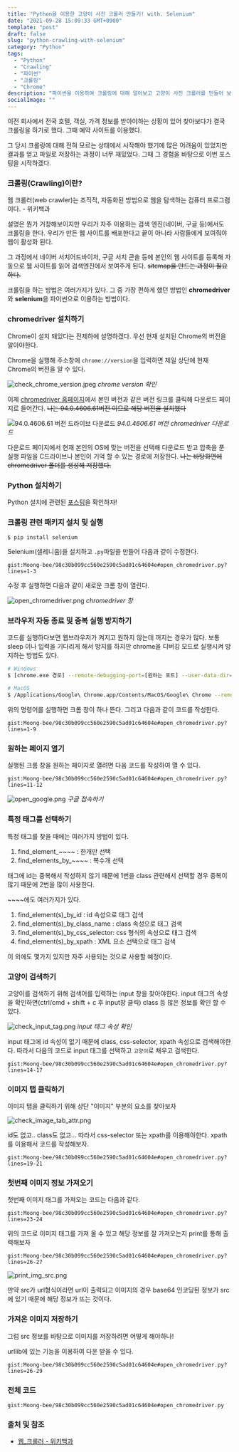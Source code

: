 ```yaml
---
title: "Python을 이용한 고양이 사진 크롤러 만들기! with. Selenium"
date: "2021-09-28 15:09:33 GMT+0900"
template: "post"
draft: false
slug: "python-crawling-with-selenium"
category: "Python"
tags:
  - "Python"
  - "Crawling"
  - "파이썬"
  - "크롤링"
  - "Chrome"
description: "파이썬을 이용하여 크롤링에 대해 알아보고 고양이 사진 크롤러를 만들어 보자!"
socialImage: ""
---
```


이전 회사에서 전국 호텔, 객실, 가격 정보를 받아야하는 상황이 있어 찾아보다가 결국 크롤링을 하기로 했다. 그때 예약 사이트를 이용했다.

그 당시 크롤링에 대해 전혀 모르는 상태에서 시작해야 했기에 많은 어려움이 있었지만 결과를 얻고 파일로 저장하는 과정이 너무 재밌었다. 그때 그 경험을 바탕으로 이번 포스팅을 시작하겠다.

### 크롤링(Crawling)이란?

웹 크롤러(web crawler)는 조직적, 자동화된 방법으로 웹을 탐색하는 컴퓨터 프로그램이다. - 위키백과

설명은 뭔가 거창해보이지만 우리가 자주 이용하는 검색 엔진(네이버, 구글 등)에서도 크롤링을 한다. 우리가 만든 웹 사이트를 배포한다고 끝이 아니라 사람들에게 보여줘야 웹이 활성화 된다.

그 과정에서 네이버 서치어드바이저, 구글 서치 콘솔 등에 본인의 웹 사이트를 등록해 자동으로 웹 사이트를 읽어 검색엔진에서 보여주게 된다. ~~sitemap을 만드는 과정이 필요하다.~~

크롤링을 하는 방법은 여러가지가 있다. 그 중 가장 편하게 했던 방법인 **chromedriver**와 **selenium**을 파이썬으로 이용하는 방법이다.

### chromedriver 설치하기

Chrome이 설치 돼있다는 전제하에 설명하겠다. 우선 현재 설치된 Chrome의 버전을 알아야한다. 

Chrome을 실행해 주소창에 `chrome://version`을 입력하면 제일 상단에 현재 Chrome의 버전을 알 수 있다.

<div class='picture'>

![check_chrome_version.jpeg](/media/check_chrome_version.jpeg) _chrome version 확인_

</div>

이제 [chromedriver 홈페이지](https://chromedriver.chromium.org/downloads)에서 본인 버전과 같은 버전 링크를 클릭해 다운로드 페이지로 들어간다. ~~나는 94.0.4606.61버전 이므로 해당 버전을 설치했다~~

<div class='picture'>

![94.0.4606.61 버전 드라이브 다운로드](/media/chromedriver_download.png) _94.0.4606.61 버전 chromedriver 다운로드_

</div>

다운로드 페이지에서 현재 본인의 OS에 맞는 버전을 선택해 다운로드 받고 압축을 푼 실행 파일을 C드라이브나 본인이 기억 할 수 있는 경로에 저장한다. ~~나는 바탕화면에 chromedriver 폴더를 생성해 저장했다.~~

### Python 설치하기

Python 설치에 관련된 [포스팅](/posts/install-python)을 확인하자!

### 크롤링 관련 패키지 설치 및 실행

```
$ pip install selenium
```

Selenium(셀레니움)을 설치하고 `.py`파일을 만들어 다음과 같이 수정한다.

`gist:Moong-bee/98c30b099cc560e2590c5ad01c64604e#open_chromedriver.py?lines=1-3`

수정 후 실행하면 다음과 같이 새로운 크롬 창이 열린다.

<div class='picture'>

![open_chromedriver.png](/media/open_chromedriver.png) _chromedriver 창_

</div>

### 브라우저 자동 종료 및 중복 실행 방지하기

코드를 실행하다보면 웹브라우저가 켜지고 원하지 않는데 꺼지는 경우가 많다. 보통 sleep 이나 입력을 기다리게 해서 방지를 하지만 chrome을 디버깅 모드로 실행시켜 방지하는 방법도 있다.

``` bash
# Windows
$ [chrome.exe 경로] --remote-debugging-port=[원하는 포트] --user-data-dir=[프로젝트 경로]

# MacOS
$ /Applications/Google\ Chrome.app/Contents/MacOS/Google\ Chrome --remote-debugging-port=9222 --user-data-dir=[프로젝트 경로]
```

위의 명령어를 실행하면 크롬 창이 하나 뜬다. 그리고 다음과 같이 코드를 작성한다.

`gist:Moong-bee/98c30b099cc560e2590c5ad01c64604e#open_chromedriver.py?lines=1-9`


### 원하는 페이지 열기

실행된 크롬 창을 원하는 페이지로 열려면 다음 코드를 작성하여 열 수 있다.

`gist:Moong-bee/98c30b099cc560e2590c5ad01c64604e#open_chromedriver.py?lines=11-12`

<div class='picture'>

![open_google.png](/media/open_google.png) _구글 접속하기_

</div>

### 특정 태그를 선택하기

특정 태그를 찾을 때에는 여러가지 방법이 있다.

1. find\_element\_\~\~\~\~ : 한개만 선택
2. find\_elements\_by\_\~\~\~\~ : 복수개 선택

태그에 id는 중복해서 작성하지 않기 때문에 1번을 class 관련해서 선택할 경우 중복이 많기 때문에 2번을 많이 사용한다.

\~\~\~\~에도 여러가지가 있다.

1. find\_element\(s\)\_by\_id : id 속성으로 태그 검색
2. find\_element\(s\)\_by\_class\_name : class 속성으로 태그 검색
3. find\_element\(s\)\_by\_css\_selector: css 형식의 속성으로 태그 검색
4. find\_element\(s\)\_by\_xpath : XML 요소 선택으로 태그 검색

이 외에도 몇가지 있지만 자주 사용되는 것으로 사용할 예정이다.

### 고양이 검색하기

고양이를 검색하기 위해 검색어를 입력하는 input 창을 찾아야한다. input 태그의 속성을 확인하면(ctrl/cmd + shift + c 후 input창 클릭) class 등 많은 정보를 확인 할 수 있다.

<div class='picture'>

![check_input_tag.png](/media/check_input_tag.png) _input 태그 속성 확인_

</div>

input 태그에 id 속성이 없기 때문에 class, css\-selector, xpath 속성으로 검색해야한다. 따라서 다음의 코드로 input 태그를 선택하고 `고양이`로 채우고 검색한다.

`gist:Moong-bee/98c30b099cc560e2590c5ad01c64604e#open_chromedriver.py?lines=14-17`

### 이미지 탭 클릭하기

이미지 탭을 클릭하기 위해 상단 "이미지" 부분의 요소를 찾아보자

<div class='picture'>

![check_image_tab_attr.png](/media/check_image_tab_attr.png)

</div>

id도 없고.. class도 없고... 따라서 css\-selector 또는 xpath를 이용해야한다. xpath를 이용해서 코드를 작성해보자.

`gist:Moong-bee/98c30b099cc560e2590c5ad01c64604e#open_chromedriver.py?lines=19-21`

### 첫번째 이미지 정보 가져오기

첫번째 이미지 태그를 가져오는 코드는 다음과 같다.

`gist:Moong-bee/98c30b099cc560e2590c5ad01c64604e#open_chromedriver.py?lines=23-24`

위의 코드로 이미지 태그를 가져 올 수 있고 해당 정보를 잘 가져오는지 print를 통해 출력해보자

`gist:Moong-bee/98c30b099cc560e2590c5ad01c64604e#open_chromedriver.py?lines=26-27`

<div class='picture'>

![print_img_src.png](/media/print_img_src.png)
</div>

만약 src가 url형식이라면 url이 출력되고 이미지의 경우 base64 인코딩된 정보가 src에 있기 때문에 해당 정보가 뜨는 것이다.

### 가져온 이미지 저장하기

그럼 src 정보를 바탕으로 이미지를 저장하려면 어떻게 해야하나!

urllib에 있는 기능을 이용하여 다운 받을 수 있다.

`gist:Moong-bee/98c30b099cc560e2590c5ad01c64604e#open_chromedriver.py?lines=26-29`

### 전체 코드

`gist:Moong-bee/98c30b099cc560e2590c5ad01c64604e#open_chromedriver.py`


### 출처 및 참조

- [웹_크롤러 - 위키백과](https://ko.wikipedia.org/wiki/웹_크롤러)